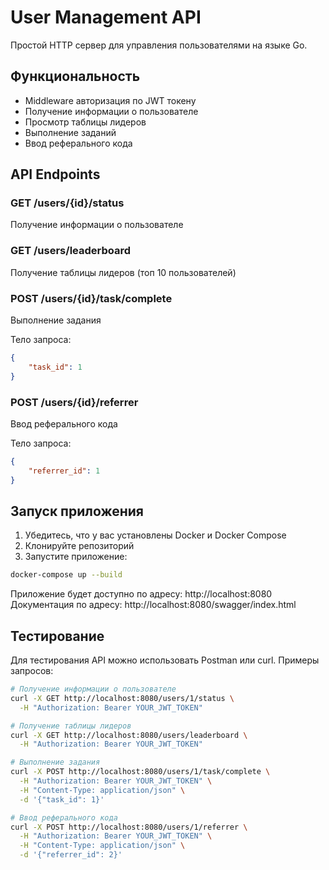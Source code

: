 # User Management API

Простой HTTP сервер для управления пользователями на языке Go.

## Функциональность

- Middleware авторизация по JWT токену
- Получение информации о пользователе
- Просмотр таблицы лидеров
- Выполнение заданий
- Ввод реферального кода

## API Endpoints

### GET /users/{id}/status
Получение информации о пользователе

### GET /users/leaderboard
Получение таблицы лидеров (топ 10 пользователей)

### POST /users/{id}/task/complete
Выполнение задания

Тело запроса:
```json
{
    "task_id": 1
}
```

### POST /users/{id}/referrer
Ввод реферального кода

Тело запроса:
```json
{
    "referrer_id": 1
}
```

## Запуск приложения

1. Убедитесь, что у вас установлены Docker и Docker Compose
2. Клонируйте репозиторий
3. Запустите приложение:
```bash
docker-compose up --build
```

Приложение будет доступно по адресу: http://localhost:8080
Документация по адресу: http://localhost:8080/swagger/index.html

## Тестирование

Для тестирования API можно использовать Postman или curl. Примеры запросов:

```bash
# Получение информации о пользователе
curl -X GET http://localhost:8080/users/1/status \
  -H "Authorization: Bearer YOUR_JWT_TOKEN"

# Получение таблицы лидеров
curl -X GET http://localhost:8080/users/leaderboard \
  -H "Authorization: Bearer YOUR_JWT_TOKEN"

# Выполнение задания
curl -X POST http://localhost:8080/users/1/task/complete \
  -H "Authorization: Bearer YOUR_JWT_TOKEN" \
  -H "Content-Type: application/json" \
  -d '{"task_id": 1}'

# Ввод реферального кода
curl -X POST http://localhost:8080/users/1/referrer \
  -H "Authorization: Bearer YOUR_JWT_TOKEN" \
  -H "Content-Type: application/json" \
  -d '{"referrer_id": 2}'
``` 
